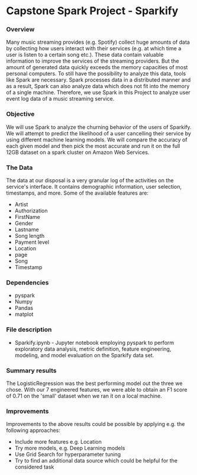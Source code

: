 # Capstone Spark Project - Sparkify

### Overview 

Many music streaming provides (e.g. Spotify) collect huge amounts of data by collecting how users interact with their services (e.g. at which time a user is listen to a certain song etc.). These data contain valuable information to improve the services of the streaming providers. But the amount of generated data quickly exceeds the memory capacities of most personal computers. To still have the possibility to analyze this data, tools like Spark are necessary. Spark processes data in a distributed manner and as a result, Spark can also analyze data which does not fit into the memory of a single machine. Therefore, we use Spark in this Project to analyze user event log data of a music streaming service. 

### Objective

We will use Spark to analyze the churning behavior of the users of Sparkify. We will attempt to predict the likelihood of a user cancelling their service by using different machine learning models. We will compare the accuracy of each given model and then pick the most accurate and run it on the full 12GB dataset on a spark cluster on Amazon Web Services.

### The Data

The data at our disposal is a very granular log of the activities on the service's interface. It contains demographic information, user selection, timestamps, and more. Some of the available features are:

* Artist
* Authorization
* FirstName
* Gender
* Lastname
* Song length
* Payment level
* Location
* page
* Song
* Timestamp

### Dependencies

* pyspark
* Numpy
* Pandas
* matplot

### File description

* Sparkify.ipynb - Jupyter notebook employing pyspark to perform exploratory data analysis, metric definition, feature engineering, modeling, and model evaluation on the Sparkify data set.

### Summary results

The LogisticRegression was the best performing model out the three we chose. With our 7 engineered features, we were able to obtain an F1 score of 0.71 on the 'small' dataset when we ran it on a local machine. 

### Improvements
Improvements to the above results could be possible by applying e.g. the following approaches:

 - Include more features e.g. Location
 - Try more models, e.g. Deep Learning models
 - Use Grid Search for hyperparameter tuning
 - Try to find an additional data source which could be helpful for the considered task